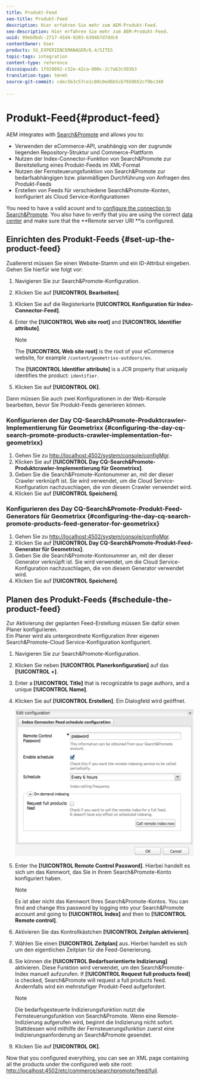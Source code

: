 ```yaml
---
title: Produkt-Feed
seo-title: Produkt-Feed
description: Hier erfahren Sie mehr zum AEM-Produkt-Feed.
seo-description: Hier erfahren Sie mehr zum AEM-Produkt-Feed.
uuid: 99eb9bdc-2717-45d4-9203-6394b7d7ddc6
contentOwner: User
products: SG_EXPERIENCEMANAGER/6.4/SITES
topic-tags: integration
content-type: reference
discoiquuid: 1f920892-c52e-42ca-900c-2c7ab3c503b3
translation-type: tm+mt
source-git-commit: cdec5b3c57ce1c80c0ed6b5cb7650b52cf9bc340

---
```



# Produkt-Feed{#product-feed}

AEM integrates with [Search&amp;Promote](https://www.adobe.com/solutions/testing-targeting/searchandpromote.html) and allows you to:

* Verwenden der eCommerce-API, unabhängig von der zugrunde liegenden Repository-Struktur und Commerce-Plattform
* Nutzen der Index-Connector-Funktion von Search&amp;Promote zur Bereitstellung eines Produkt-Feeds im XML-Format
* Nutzen der Fernsteuerungsfunktion von Search&amp;Promote zur bedarfsabhängigen bzw. planmäßigen Durchführung von Anfragen des Produkt-Feeds
* Erstellen von Feeds für verschiedene Search&amp;Promote-Konten, konfiguriert als Cloud Service-Konfigurationen

You need to have a valid acount and to [configure the connection to Search&amp;Promote](/help/sites-administering/search-and-promote.md#configuring-the-connection-to-search-promote). You also have to verify that you are using the correct [data center](/help/sites-administering/search-and-promote.md#configuring-the-data-center) and make sure that the **Remote server URI **is configured.

## Einrichten des Produkt-Feeds {#set-up-the-product-feed}

Zuallererst müssen Sie einen Website-Stamm und ein ID-Attribut eingeben. Gehen Sie hierfür wie folgt vor:

1. Navigieren Sie zur Search&amp;Promote-Konfiguration.
1. Klicken Sie auf **[!UICONTROL Bearbeiten]**.
1. Klicken Sie auf die Registerkarte **[!UICONTROL Konfiguration für Index-Connector-Feed]**.
1. Enter the **[!UICONTROL Web site root]** and **[!UICONTROL Identifier attribute]**.

   >[!NOTE]
   >
   >The **[!UICONTROL Web site root]** is the root of your eCommerce website, for example `/content/geometrixx-outdoors/en`.
   >
   >The **[!UICONTROL Identifier attribute]** is a JCR property that uniquely identifies the product: `identifier`.

1. Klicken Sie auf **[!UICONTROL OK]**.

Dann müssen Sie auch zwei Konfigurationen in der Web-Konsole bearbeiten, bevor Sie Produkt-Feeds generieren können.

### Konfigurieren der Day CQ-Search&amp;Promote-Produktcrawler-Implementierung für Geometrixx {#configuring-the-day-cq-search-promote-products-crawler-implementation-for-geometrixx}

1. Gehen Sie zu [http://localhost:4502/system/console/configMgr](http://localhost:4502/system/console/configMgr).
1. Klicken Sie auf **[!UICONTROL Day CQ-Search&amp;Promote-Produktcrawler-Implementierung für Geometrixx]**.
1. Geben Sie die Search&amp;Promote-Kontonummer an, mit der dieser Crawler verknüpft ist. Sie wird verwendet, um die Cloud Service-Konfiguration nachzuschlagen, die von diesem Crawler verwendet wird.
1. Klicken Sie auf **[!UICONTROL Speichern]**.

### Konfigurieren des Day CQ-Search&amp;Promote-Produkt-Feed-Generators für Geometrixx {#configuring-the-day-cq-search-promote-products-feed-generator-for-geometrixx}

1. Gehen Sie zu [http://localhost:4502/system/console/configMgr](http://localhost:4502/system/console/configMgr).
1. Klicken Sie auf **[!UICONTROL Day CQ-Search&amp;Promote-Produkt-Feed-Generator für Geometrixx]**.
1. Geben Sie die Search&amp;Promote-Kontonummer an, mit der dieser Generator verknüpft ist. Sie wird verwendet, um die Cloud Service-Konfiguration nachzuschlagen, die von diesem Generator verwendet wird.
1. Klicken Sie auf **[!UICONTROL Speichern]**.

## Planen des Produkt-Feeds {#schedule-the-product-feed}

Zur Aktivierung der geplanten Feed-Erstellung müssen Sie dafür einen Planer konfigurieren.\
Ein Planer wird als untergeordnete Konfiguration Ihrer eigenen Search&amp;Promote-Cloud Service-Konfiguration konfiguriert.

1. Navigieren Sie zur Search&amp;Promote-Konfiguration.
1. Klicken Sie neben **[!UICONTROL Planerkonfiguration]** auf das **[!UICONTROL +]**.
1. Enter a **[!UICONTROL Title]** that is recognizable to page authors, and a unique **[!UICONTROL Name]**.
1. Klicken Sie auf **[!UICONTROL Erstellen]**. Ein Dialogfeld wird geöffnet.

   ![chlimage_1-108](assets/chlimage_1-108.png)

1. Enter the **[!UICONTROL Remote Control Password]**. Hierbei handelt es sich um das Kennwort, das Sie in Ihrem Search&amp;Promote-Konto konfiguriert haben.

   >[!NOTE]
   >
   >Es ist aber nicht das Kennwort Ihres Search&amp;Promote-Kontos. You can find and change this password by logging into your Search&amp;Promote account and going to **[!UICONTROL Index]** and then to **[!UICONTROL Remote control]**.

1. Aktivieren Sie das Kontrollkästchen **[!UICONTROL Zeitplan aktivieren]**.
1. Wählen Sie einen **[!UICONTROL Zeitplan]** aus. Hierbei handelt es sich um den eigentlichen Zeitplan für die Feed-Generierung.
1. Sie können die **[!UICONTROL Bedarfsorientierte Indizierung]** aktivieren. Diese Funktion wird verwendet, um den Search&amp;Promote-Index manuell aufzurufen. If **[!UICONTROL Request full products feed]** is checked, Search&amp;Promote will request a full products feed. Andernfalls wird ein mehrstufiger Produkt-Feed aufgefordert.

   >[!NOTE]
   >
   >Die bedarfsgesteuerte Indizierungsfunktion nutzt die Fernsteuerungsfunktion von Search&amp;Promote. Wenn eine Remote-Indizierung aufgerufen wird, beginnt die Indizierung nicht sofort. Stattdessen wird mithilfe der Fernsteuerungsfunktion zuerst eine Indizierungsanforderung an Search&amp;Promote gesendet.

1. Klicken Sie auf **[!UICONTROL OK]**.

Now that you configured everything, you can see an XML page containing all the products under the configured web site root: [http://localhost:4502/etc/commerce/searchpromote/feed/full](http://localhost:4502/etc/commerce/searchpromote/feed/full).
